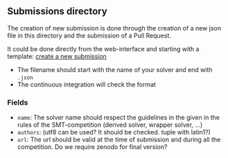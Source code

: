 [//]: # "Generated from submissions/template/template.md"

## Submissions directory

The creation of new submission is done through the creation of a new json file
in this directory and the submission of a Pull Request.

It could be done directly from the web-interface and starting with a template:
[create a new submission](https://github.com/SMT-COMP/smt-comp.github.io/new/master/submissions?value=%7B%0A%20%20%20%20%22name%22%3A%20%22%3Csolver%20name%3E%22%2C%0A%20%20%20%20%22contributors%22%3A%20%5B%0A%20%20%20%20%20%20%20%20%22First%20Smith%22%2C%0A%20%20%20%20%20%20%20%20%7B%20%22name%22%3A%20%22Second%20Baker%22%2C%20%22website%22%3A%20%22http%3A%2F%2Fbaker.com%2F%22%20%7D%0A%20%20%20%20%5D%2C%0A%20%20%20%20%22contacts%22%3A%20%5B%22contact%20name%20%3Ccontact%40email.com%3E%22%5D%2C%0A%20%20%20%20%22archive%22%3A%20%7B%0A%20%20%20%20%20%20%20%20%22url%22%3A%20%22http%3A%2F%2Fexample.com%2Fsolver.tar.gz%22%2C%0A%20%20%20%20%20%20%20%20%22h%22%3A%20%7B%20%22sha256%22%3A%20%22012345%22%20%7D%0A%20%20%20%20%7D%2C%0A%20%20%20%20%22website%22%3A%20%22http%3A%2F%2Fexample.com%2F%22%2C%0A%20%20%20%20%22system_description%22%3A%20%22http%3A%2F%2Fexample.com%2Fsystem.pdf%22%2C%0A%20%20%20%20%22command%22%3A%20%5B%22relative_cmd%22%2C%20%22default_command_line%22%5D%2C%0A%20%20%20%20%22solver_type%22%3A%20%22Standalone%22%2C%0A%20%20%20%20%22seed%22%3A%20%2242%22%2C%0A%20%20%20%20%22participations%22%3A%20%5B%0A%20%20%20%20%20%20%20%20%7B%20%22tracks%22%3A%20%5B%22SingleQuery%22%5D%2C%20%22divisions%22%3A%20%5B%22Equality%22%5D%20%7D%2C%0A%20%20%20%20%20%20%20%20%7B%0A%20%20%20%20%20%20%20%20%20%20%20%20%22tracks%22%3A%20%5B%22SingleQuery%22%5D%2C%0A%20%20%20%20%20%20%20%20%20%20%20%20%22logics%22%3A%20%22QF_.%2ALRA.%2A%22%2C%0A%20%20%20%20%20%20%20%20%20%20%20%20%22command%22%3A%20%5B%22relative_cmd%22%2C%20%22other_option%22%5D%0A%20%20%20%20%20%20%20%20%7D%2C%0A%20%20%20%20%20%20%20%20%7B%0A%20%20%20%20%20%20%20%20%20%20%20%20%22tracks%22%3A%20%5B%22SingleQuery%22%5D%2C%0A%20%20%20%20%20%20%20%20%20%20%20%20%22logics%22%3A%20%5B%22LIA%22%5D%2C%0A%20%20%20%20%20%20%20%20%20%20%20%20%22archive%22%3A%20%7B%20%22url%22%3A%20%22http%3A%2F%2Fexample.com%2Fsolver_lia.tar.gz%22%20%7D%2C%0A%20%20%20%20%20%20%20%20%20%20%20%20%22command%22%3A%20%5B%22relative_cmd%22%2C%20%22--super-lia%22%5D%0A%20%20%20%20%20%20%20%20%7D%0A%20%20%20%20%5D%0A%7D%0A)

- The filename should start with the name of your solver and end with `.json`
- The continuous integration will check the format

### Fields

- `name`: The solver name should respect the guidelines in the given in the
  rules of the SMT-competition (derived solver, wrapper solver, ...)
- `authors`: (utf8 can be used? It should be checked. tuple with latin1?)
- `url`: The url should be valid at the time of submission and during all the
  competition. Do we require zenodo for final version?
